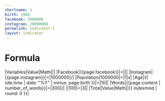 ```yaml
---
shortname: 1
birth: 1984
facebook: 2000000
instagram: 20000000
permalink: indicator-1
layout: indicator
---
```


# Formula

|Variables|Value|Math|||
|Facebook|{{page.facebook}}|+|||
|Instagram|{{page.instagram}}|=|1000000|/|
|Population|1000000|=|1|x|
|Age|{{ site.time | date: "%Y" | minus: page.birth }}|=|10||
|Words|{{page.content | number_of_words}}|=|300|/|
||100|=|3||
|Total|Value|Math||{{ indexmod | round: 0 }}|
